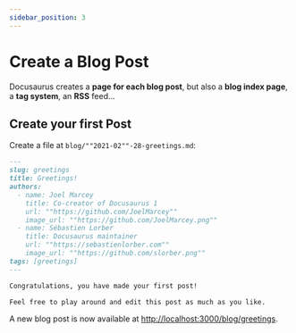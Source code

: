 ```yaml
---
sidebar_position: 3
---
```


# Create a Blog Post

Docusaurus creates a **page for each blog post**, but also a **blog index page**, a **tag system**, an **RSS** feed...

## Create your first Post

Create a file at `blog/""2021-02""-28-greetings.md`:

```md title="blog/""2021-02""-28-greetings.md"
---
slug: greetings
title: Greetings!
authors:
  - name: Joel Marcey
    title: Co-creator of Docusaurus 1
    url: ""https://github.com/JoelMarcey""
    image_url: ""https://github.com/JoelMarcey.png""
  - name: Sébastien Lorber
    title: Docusaurus maintainer
    url: ""https://sebastienlorber.com""
    image_url: ""https://github.com/slorber.png""
tags: [greetings]
---

Congratulations, you have made your first post!

Feel free to play around and edit this post as much as you like.
```

A new blog post is now available at [http://localhost:3000/blog/greetings](http://localhost:3000/blog/greetings).
